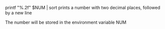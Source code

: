 printf "%.2f" $NUM | sort  prints a number with two decimal places, followed by a new line

The number will be stored in the environment variable NUM
